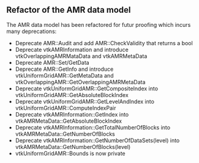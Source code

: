 ## Refactor of the AMR data model

The AMR data model has been refactored for futur proofing which incurs many deprecations:

- Deprecate AMR::Audit and add AMR::CheckValidity that returns a bool
- Deprecate vtkAMRInformation and introduce vtkOverlappingAMRMataData and vtkAMRMetaData
- Deprecate AMR::Set/GetData
- Deprecate AMR::GetInfo and introduce vtkUniformGridAMR::GetMetaData and vtkOverlappingAMR::GetOverlappingAMRMetaData
- Deprecate vtkUniformGridAMR::GetCompositeIndex into vtkUniformGridAMR::GetAbsoluteBlockIndex
- Deprecate vtkUniformGridAMR::GetLevelAndIndex into vtkUniformGridAMR::ComputeIndexPair
- Deprecate vtkAMRInformation::GetIndex into vtkAMRMetaData::GetAbsoluteBlockIndex
- Deprecate vtkAMRInformation::GetTotalNumberOfBlocks into vtkAMRMetaData::GetNumberOfBlocks
- Deprecate vtkAMRInformation::GetNumberOfDataSets(level) into vtkAMRMetaData::GetNumberOfBlocks(level)
- vtkUniformGridAMR::Bounds is now private
